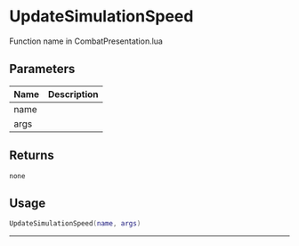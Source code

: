 # UpdateSimulationSpeed

Function name in CombatPresentation.lua

## Parameters

| Name | Description |
| ---- | ----------- |
| name |             |
| args |             |

## Returns

`none`

## Usage

```lua
UpdateSimulationSpeed(name, args)
```

---
